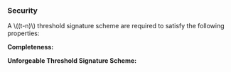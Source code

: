 ### Security

A \\((t-n)\\) threshold signature scheme are required to satisfy the following properties:

**Completeness:**

**Unforgeable Threshold Signature Scheme:**